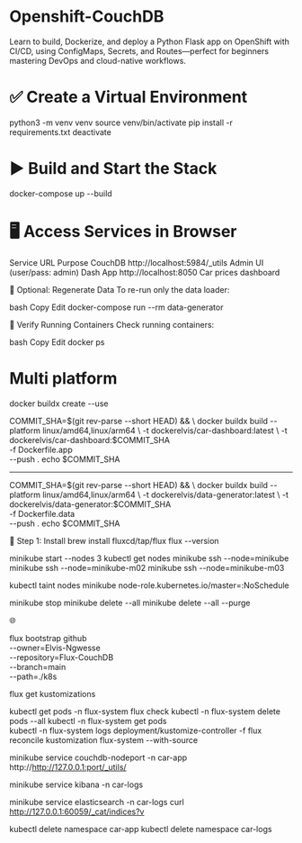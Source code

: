 # Openshift-CouchDB
Learn to build, Dockerize, and deploy a Python Flask app on OpenShift with CI/CD, using ConfigMaps, 
Secrets, and Routes—perfect for beginners mastering DevOps and cloud-native workflows.

# ✅ Create a Virtual Environment
python3 -m venv venv
source venv/bin/activate
pip install -r requirements.txt
deactivate


# ▶️ Build and Start the Stack
docker-compose up --build

# 🖥️ Access Services in Browser
Service	URL	Purpose
CouchDB	http://localhost:5984/_utils	Admin UI (user/pass: admin)
Dash App	http://localhost:8050	Car prices dashboard

🔁 Optional: Regenerate Data
To re-run only the data loader:

bash
Copy
Edit
docker-compose run --rm data-generator

🐳 Verify Running Containers
Check running containers:

bash
Copy
Edit
docker ps


# Multi platform
docker buildx create --use

COMMIT_SHA=$(git rev-parse --short HEAD) && \
docker buildx build --platform linux/amd64,linux/arm64 \
  -t dockerelvis/car-dashboard:latest \
  -t dockerelvis/car-dashboard:$COMMIT_SHA \
  -f Dockerfile.app \
  --push .
echo $COMMIT_SHA

-----
COMMIT_SHA=$(git rev-parse --short HEAD) && \
docker buildx build --platform linux/amd64,linux/arm64 \
  -t dockerelvis/data-generator:latest \
  -t dockerelvis/data-generator:$COMMIT_SHA \
  -f Dockerfile.data \
  --push .
echo $COMMIT_SHA


🧩 Step 1: Install 
brew install fluxcd/tap/flux
flux --version


minikube start --nodes 3
kubectl get nodes
minikube ssh --node=minikube
minikube ssh --node=minikube-m02
minikube ssh --node=minikube-m03

kubectl taint nodes minikube node-role.kubernetes.io/master=:NoSchedule

minikube stop minikube delete --all
minikube delete --all --purge

🌐 

flux bootstrap github \
  --owner=Elvis-Ngwesse \
  --repository=Flux-CouchDB \
  --branch=main \
  --path=./k8s


flux get kustomizations

kubectl get pods -n flux-system
flux check
kubectl -n flux-system delete pods --all
kubectl -n flux-system get pods                       
kubectl -n flux-system logs deployment/kustomize-controller -f
flux reconcile kustomization flux-system --with-source



minikube service couchdb-nodeport -n car-app
http://http://127.0.0.1:port/_utils/

minikube service kibana -n car-logs



minikube service elasticsearch -n car-logs 
curl http://127.0.0.1:60059/_cat/indices?v


kubectl delete namespace car-app
kubectl delete namespace car-logs